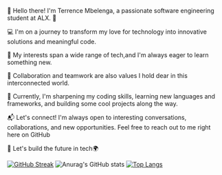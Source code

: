 👋 Hello there! I'm Terrence Mbelenga, a passionate software engineering student at ALX. 🚀

💻 I'm on a journey to transform my love for technology into innovative solutions and meaningful code.

🌱 My interests span a wide range of tech,and I'm always eager to learn something new.

🧩 Collaboration and teamwork are also values I hold dear in this interconnected world.

🔧 Currently, I'm sharpening my coding skills, learning new languages and frameworks, and building some cool projects along the way.


📬 Let's connect! I'm always open to interesting conversations, collaborations, and new opportunities. Feel free to reach out to me right here on GitHub


🚀 Let's build the future in tech🌍

[![GitHub Streak](https://streak-stats.demolab.com/?user=Mbelenga&theme=burnt-neon)](https://git.io/streak-stats)
![Anurag's GitHub stats](https://github-readme-stats.vercel.app/api?username=Mbelenga&show_icons=true&theme=transparent)
[![Top Langs](https://github-readme-stats.vercel.app/api/top-langs/?username=Mbelenga)](https://github.com/anuraghazra/github-readme-stats)
<!---
Mbelenga/Mbelenga is a ✨ special ✨ repository because its `README.md` (this file) appears on your GitHub profile.
You can click the Preview link to take a look at your changes.
--->
